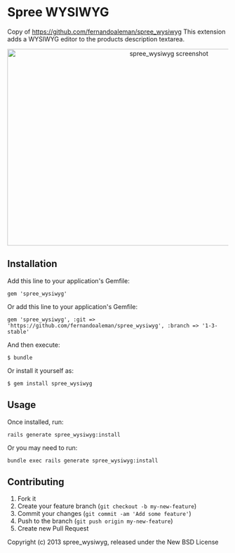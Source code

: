# Spree WYSIWYG
Copy of https://github.com/fernandoaleman/spree_wysiwyg
This extension adds a WYSIWYG editor to the products description textarea.

<p align="center">
  <img src="https://raw.github.com/yurifrl/spree_wysiwyg/master/screenshots/screenshot.png" alt="spree_wysiwyg screenshot" title="spree_wysiwyg screenshot" width="721" height="449" />
</p>

## Installation

Add this line to your application's Gemfile:

    gem 'spree_wysiwyg'

Or add this line to your application's Gemfile:

    gem 'spree_wysiwyg', :git => 'https://github.com/fernandoaleman/spree_wysiwyg', :branch => '1-3-stable'

And then execute:

    $ bundle

Or install it yourself as:

    $ gem install spree_wysiwyg

## Usage

Once installed, run:

    rails generate spree_wysiwyg:install

Or you may need to run:

    bundle exec rails generate spree_wysiwyg:install

## Contributing

1. Fork it
2. Create your feature branch (`git checkout -b my-new-feature`)
3. Commit your changes (`git commit -am 'Add some feature'`)
4. Push to the branch (`git push origin my-new-feature`)
5. Create new Pull Request

Copyright (c) 2013 spree_wysiwyg, released under the New BSD License
